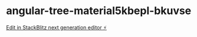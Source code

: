 # angular-tree-material5kbepl-bkuvse

[Edit in StackBlitz next generation editor ⚡️](https://stackblitz.com/~/github.com/NChandan/angular-tree-material5kbepl-bkuvse)